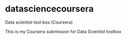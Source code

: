 # datasciencecoursera
Data scientist tool box (Coursera)

This is my Coursera submission for Data Scientist toolbox
